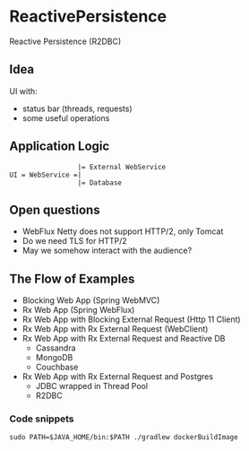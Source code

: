 # ReactivePersistence

Reactive Persistence (R2DBC)

## Idea

UI with:

* status bar (threads, requests)
* some useful operations

## Application Logic


```
                 |= External WebService
UI = WebService =|
                 |= Database
```


## Open questions

* WebFlux Netty does not support HTTP/2, only Tomcat
* Do we need TLS for HTTP/2
* May we somehow interact with the audience?

## The Flow of Examples

* Blocking Web App (Spring WebMVC)
* Rx Web App (Spring WebFlux)
* Rx Web App with Blocking External Request (Http 11 Client)
* Rx Web App with Rx External Request (WebClient)
* Rx Web App with Rx External Request and Reactive DB
  * Cassandra
  * MongoDB
  * Couchbase
* Rx Web App with Rx External Request and Postgres
  * JDBC wrapped in Thread Pool
  * R2DBC
  
  
### Code snippets

```$bash
sudo PATH=$JAVA_HOME/bin:$PATH ./gradlew dockerBuildImage
```